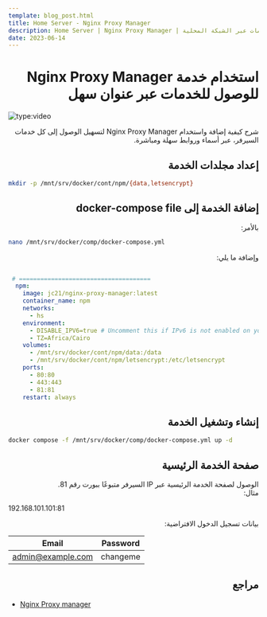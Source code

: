 ```yaml
---
template: blog_post.html
title: Home Server - Nginx Proxy Manager
description: Home Server | Nginx Proxy Manager | وصول سريع لكل الخدمات عبر الشبكة المحلية
date: 2023-06-14
---
```


# <div dir="rtl">استخدام خدمة Nginx Proxy Manager للوصول للخدمات عبر عنوان سهل</div>

![type:video](https://www.youtube.com/embed/emLFTyf31MQ)

<div dir="rtl">
شرح كيفية إضافة واستخدام Nginx Proxy Manager لتسهيل الوصول إلى كل خدمات السيرفر، عبر أسماء وروابط سهلة ومباشرة.
</div>

<p hidden>#more</p>

## <div dir="rtl">إعداد مجلدات الخدمة</div>

```sh
mkdir -p /mnt/srv/docker/cont/npm/{data,letsencrypt}
```

## <div dir="rtl">إضافة الخدمة إلى docker-compose file</div>

<div dir="rtl">بالأمر:</div>

```sh
nano /mnt/srv/docker/comp/docker-compose.yml
```

<div dir="rtl">وإضافة ما يلي:</div>

``` yaml title="docker-compose.yml"

 # =====================================
  npm:
    image: jc21/nginx-proxy-manager:latest
    container_name: npm
    networks:
      - hs
    environment:
      - DISABLE_IPV6=true # Uncomment this if IPv6 is not enabled on your host
      - TZ=Africa/Cairo
    volumes:
      - /mnt/srv/docker/cont/npm/data:/data
      - /mnt/srv/docker/cont/npm/letsencrypt:/etc/letsencrypt
    ports:
      - 80:80
      - 443:443
      - 81:81
    restart: always

```

## <div dir="rtl">إنشاء وتشغيل الخدمة</div>

```sh
docker compose -f /mnt/srv/docker/comp/docker-compose.yml up -d
```

## <div dir="rtl">صفحة الخدمة الرئيسية</div>

<div dir="rtl">
الوصول لصفحة الخدمة الرئيسية عبر IP السيرفر متبوعًا ببورت رقم 81.
</div>

<div dir="rtl">مثال:</div>

192.168.101.101:81

<div dir="rtl">بيانات تسجيل الدخول الافتراضية:</div>

Email | Password
--- | ---
admin@example.com | changeme

## <div dir="rtl">مراجع</div>

- [Nginx Proxy manager](https://github.com/NginxProxyManager/nginx-proxy-manager)